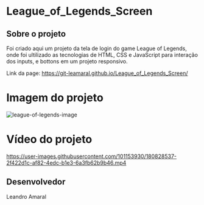 # League_of_Legends_Screen

## Sobre o projeto

Foi criado aqui um projeto da tela de login do game League of Legends, onde foi ultilizado as tecnologias de HTML, CSS e JavaScript para interação dos inputs, e bottons
em um projeto responsivo.

Link da page: https://git-leamaral.github.io/League_of_Legends_Screen/

# Imagem do projeto

![league-of-legends-image](https://user-images.githubusercontent.com/101153930/180828213-8bc99fb0-9469-48c7-8ec0-ffa36f721f22.png)

# Vídeo do projeto

https://user-images.githubusercontent.com/101153930/180828537-2f422d1c-af82-4edc-b1e3-6a3fb62b9b46.mp4


## Desenvolvedor

Leandro Amaral
